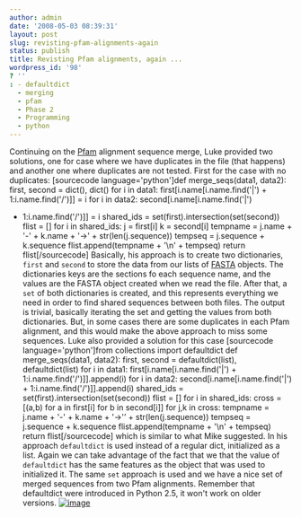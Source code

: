 ```yaml
---
author: admin
date: '2008-05-03 08:39:31'
layout: post
slug: revisting-pfam-alignments-again
status: publish
title: Revisting Pfam alignments, again ...
wordpress_id: '98'
? ''
: - defaultdict
  - merging
  - pfam
  - Phase 2
  - Programming
  - python
---
```


Continuing on the [Pfam](http://en.wikipedia.org/wiki/Pfam "Pfam")
alignment sequence merge, Luke provided two solutions, one for case
where we have duplicates in the file (that happens) and another one
where duplicates are not tested. First for the case with no duplicates:
[sourcecode language='python']def merge\_seqs(data1, data2): first,
second = dict(), dict() for i in data1: first[i.name[i.name.find('|') +
1:i.name.find('/')]] = i for i in data2: second[i.name[i.name.find('|')
+ 1:i.name.find('/')]] = i shared\_ids =
set(first).intersection(set(second)) flist = [] for i in shared\_ids: j
= first[i] k = second[i] tempname = j.name + '-' + k.name + '-\>' +
str(len(j.sequence)) tempseq = j.sequence + k.sequence
flist.append(tempname + '\\n' + tempseq) return flist[/sourcecode]
Basically, his approach is to create two dictionaries, `first` and
`second` to store the data from our lists of
[FASTA](http://fasta.bioch.virginia.edu/ "FASTA") objects. The
dictionaries keys are the sections fo each sequence name, and the values
are the FASTA object created when we read the file. After that, a `set`
of both dictionaries is created, and this represents everything we need
in order to find shared sequences between both files. The output is
trivial, basically iterating the set and getting the values from both
dictionaries. But, in some cases there are some duplicates in each Pfam
alignment, and this would make the above approach to miss some
sequences. Luke also provided a solution for this case [sourcecode
language='python']from collections import defaultdict def
merge\_seqs(data1, data2): first, second = defaultdict(list),
defaultdict(list) for i in data1: first[i.name[i.name.find('|') +
1:i.name.find('/')]].append(i) for i in data2:
second[i.name[i.name.find('|') + 1:i.name.find('/')]].append(i)
shared\_ids = set(first).intersection(set(second)) flist = [] for i in
shared\_ids: cross = [(a,b) for a in first[i] for b in second[i]] for
j,k in cross: tempname = j.name + '-' + k.name + '-\>'’ +
str(len(j.sequence)) tempseq = j.sequence + k.sequence
flist.append(tempname + '\\n' + tempseq) return flist[/sourcecode] which
is similar to what Mike suggested. In his approach `defaultdict` is used
instead of a regular dict, initialized as a list. Again we can take
advantage of the fact that we that the value of `defaultdict` has the
same features as the object that was used to initialized it. The same
`set` approach is used and we have a nice set of merged sequences from
two Pfam alignments. Remember that defaultdict were introduced in Python
2.5, it won't work on older versions.
[![image](http://img.zemanta.com/pixie.png?x-id=5a865f18-13bc-44cc-b541-e9f95ea44463)](http://www.zemanta.com/ "Zemified by Zemanta")
